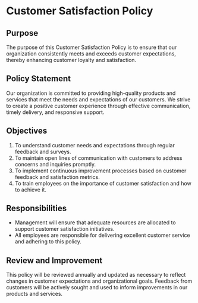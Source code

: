 # Customer Satisfaction Policy

## Purpose
The purpose of this Customer Satisfaction Policy is to ensure that our organization consistently meets and exceeds customer expectations, thereby enhancing customer loyalty and satisfaction.

## Policy Statement
Our organization is committed to providing high-quality products and services that meet the needs and expectations of our customers. We strive to create a positive customer experience through effective communication, timely delivery, and responsive support.

## Objectives
1. To understand customer needs and expectations through regular feedback and surveys.
2. To maintain open lines of communication with customers to address concerns and inquiries promptly.
3. To implement continuous improvement processes based on customer feedback and satisfaction metrics.
4. To train employees on the importance of customer satisfaction and how to achieve it.

## Responsibilities
- Management will ensure that adequate resources are allocated to support customer satisfaction initiatives.
- All employees are responsible for delivering excellent customer service and adhering to this policy.

## Review and Improvement
This policy will be reviewed annually and updated as necessary to reflect changes in customer expectations and organizational goals. Feedback from customers will be actively sought and used to inform improvements in our products and services.